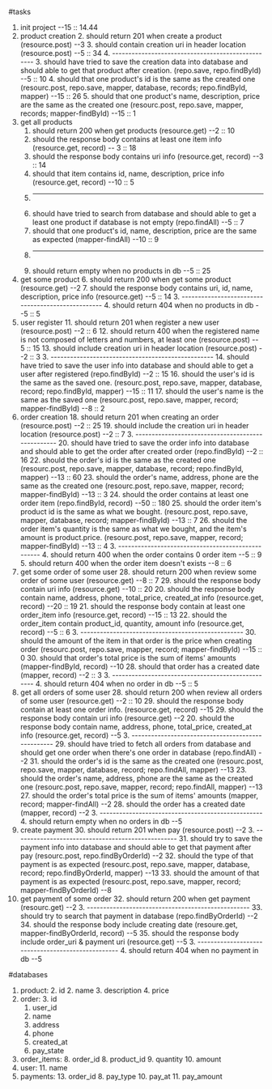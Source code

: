 #tasks
1. init project --15 :: 14.44
2. product creation
	2. should return 201 when create a product  (resource.post)  --3
	3. should contain creation uri in header location (resource.post) --5  :: 34
	4. --------------------------------------------------
	3. should have tried to save the creation data into database and should able to get that product after creation. (repo.save, repo.findById) --5 :: 10
	4. should that one product's id is the same as the created one (resourc.post, repo.save, mapper, database, records; repo.findById, mapper) --15 :: 26
	5. should that one product's name, description, price are the same as the created one (resourc.post, repo.save, mapper, records; mapper-findById) --15 :: 1
6. get all products
	1. should return 200 when get products (resource.get) --2 :: 10
	2. should the response body contains at least  one item info (resource.get, record) -- 3 :: 18
	2. should the response body contains uri info (resource.get, record) --3 :: 14
	3. should that item contains id, name, description, price info (resource.get, record) --10 :: 5
	3. --------------------------------------------------
	2. should have tried to search from database and should able to get a least one product if database is not empty (repo.findAll) --5 :: 7
	3. should that one product's id, name, description, price are the same as expected (mapper-findAll) --10 :: 9
	3. --------------------------------------------------
	4. should return empty when no products in db --5 :: 25
6. get some product
	6. should return 200 when get some product (resource.get) --2
	7. should the response body contains uri, id, name, description, price info (resource.get) --5 :: 14
	3. --------------------------------------------------
	4. should return 404 when no products in db --5 :: 5
11. user register
	11. should return 201 when register a new user (resource.post) --2 :: 6
	12. should return 400 when the registered name is not composed of letters and numbers, at least one (resource.post) -- 5 :: 15
	13. should include creation uri in header location (resource.post) --2 :: 3
	3. --------------------------------------------------
	14. should have tried to save the user info into database and should able to get a user after registered (repo.findById) --2 :: 15
	16. should the user's id is the same as the saved one. (resourc.post, repo.save, mapper, database, record; repo.findById, mapper) --15 :: 11
	17. should the user's name is the same as the saved one (resourc.post, repo.save, mapper, record; mapper-findById) --8 :: 2
18. order creation
	18. should return 201 when creating an order (resource.post) --2 :: 25
	19. should include the creation uri in header location (resource.post) --2 :: 7 
	3. --------------------------------------------------
	20. should have tried to save the order info into database and should able to get the order after created order (repo.findById) --2 :: 16
	22. should the order's id is the same as the created one (resourc.post, repo.save, mapper, database, record; repo.findById, mapper) --13 :: 60
	23. should the order's name, address, phone are the same as the created one (resourc.post, repo.save, mapper, record; mapper-findById) --13 :: 3
	24. should the order contains at least one order item (repo.findById, record)  --50 :: 180
	25. should the order item's product id is the same as what we bought. (resourc.post, repo.save, mapper, database, record; mapper-findById) --13 :: 7
	26. should the order item's quantity is the same as what we bought, and the item's amount is product.price. (resourc.post, repo.save, mapper, record; mapper-findById) --13 :: 4
	3. --------------------------------------------------
	4. should return 400 when the order contains 0 order item --5 :: 9
	5. should return 400 when the order item doesn't exists --8 :: 6
27. get some order of some user
	28. should return 200 when review some order of some user (resource.get) --8 :: 7
	29. should the response body contain uri info (resource.get) --10 :: 20
 	20. should the response body contain name, address, phone, total\_price, created\_at info (resource.get, record) --20 :: 19
 	21. should the response body contain at least one order_item info (resource.get, record) --15 :: 13
 	22. should the order\_item contain product_id, quantity, amount info (resource.get, record) --5 :: 6
	3. --------------------------------------------------
	30. should the amount of the item in that order is the price when creating order (resourc.post, repo.save, mapper, record; mapper-findById) --15 :: 0
	30. should that order's total price is the sum of items' amounts (mapper-findById, record) --10
	28. should that order has a created date (mapper, record) --2 :: 3
	3. --------------------------------------------------
	4. should return 404 when no order in db --5 :: 5
27. get all orders of some user
	28. should return 200 when review all orders of some user (resource.get) --2 :: 10
	29. should the response body contain at least one order info. (resource.get, record)  --15
	29. should the response body contain uri info (resource.get) --2
 	20. should the response body contain name, address, phone, total\_price, created\_at info (resource.get, record) --5
	3. --------------------------------------------------
	29. should have tried to fetch all orders from database and should get one order when there's one order in database (repo.findAll) --2
	31. should the order's id is the same as the created one (resourc.post, repo.save, mapper, database, record; repo.findAll, mapper) --13
	23. should the order's name, address, phone are the same as the created one (resourc.post, repo.save, mapper, record; repo.findAll, mapper) --13
	27. should the order's total price is the sum of items' amounts (mapper, record; mapper-findAll) --2
	28. should the order has a created date (mapper, record) --2
	3. --------------------------------------------------
	4. should return empty when no orders in db --5
29. create payment
	30. should return 201 when pay (resource.post) --2
	3. --------------------------------------------------
	31. should try to save the payment info into database and should able to get that payment after pay (resourc.post, repo.findByOrderId) --2
	32. should the type of that payment is as expected (resourc.post, repo.save, mapper, database, record; repo.findByOrderId, mapper) --13
	33. should the amount of that payment is as expected (resourc.post, repo.save, mapper, record; mapper-findByOrderId) --8
34. get payment of some order
	32. should return 200 when get payment (resourc.get) --2
	3. --------------------------------------------------
	33. should try to search that payment in database (repo.findByOrderId) --2
	34. should the response body include creating date (resoure.get, mapper-findByOrderId, record) --5
	35. should the response body include order_uri & payment uri (resource.get) --5
	3. --------------------------------------------------
	4. should return 404 when no payment in db --5

#databases
1. product: 
	2. id
	2. name
	3. description
	4. price
2. order:
	3. 	id
	1. user_id
	3. name
	4. address
	5. phone
	7. created_at
	9. pay_state
7. order_items:
	8. order_id
	8. product_id
	9. quantity
	10. amount
10. user:
	11. name
12. payments:
	13. order_id
	8. pay_type
	10. pay_at
	11. pay_amount

	



